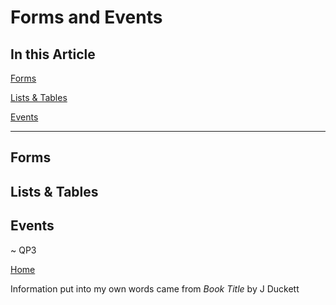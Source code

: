# Forms and Events

## In this Article

[Forms](#topic1)

[Lists & Tables](#topic2)

[Events](#topic3)

---

<a name="topic1"></a>

## Forms



<a name="topic2"></a>

## Lists & Tables



<a name="topic3"></a>

## Events


~ QP3

[Home](../README.md)

Information put into my own words came from *Book Title* by J Duckett
